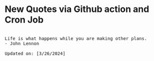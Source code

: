 # New Quotes via Github action and Cron Job

<pre>
<!-- #quote -->
Life is what happens while you are making other plans.
- John Lennon

Updated on: [3/26/2024]
<!-- #quoteEnd -->
</pre>
